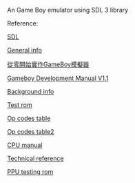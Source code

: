 An Game Boy emulator using SDL 3 library


Reference:

[SDL](https://www.libsdl.org/)

[General info](https://gbdev.io/pandocs/)

[從零開始實作GameBoy模擬器](https://zhuanlan.zhihu.com/p/676908347)

[Gameboy Development Manual V1.1](https://archive.org/details/GameBoyProgManVer1.1/mode/2up)

[Background info](https://www.copetti.org/writings/consoles/game-boy/)

[Test rom](https://github.com/retrio/gb-test-roms/tree/master)

[Op codes table](https://gbdev.io/gb-opcodes/optables/)

[Op codes table2](https://www.pastraiser.com/cpu/gameboy/gameboy_opcodes.html)

[CPU manual](http://marc.rawer.de/Gameboy/Docs/GBCPUman.pdf)

[Technical reference](https://gekkio.fi/files/gb-docs/gbctr.pdf)

[PPU testing rom](https://github.com/mattcurrie/dmg-acid2)
